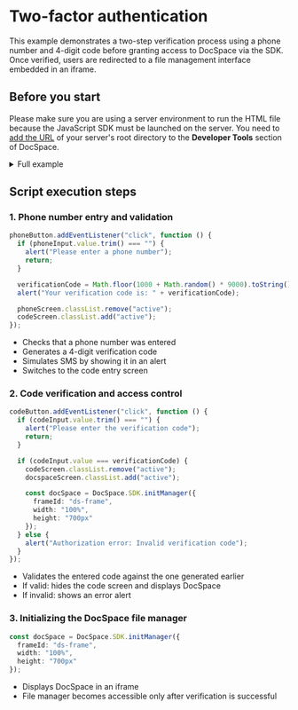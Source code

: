 # Two-factor authentication

This example demonstrates a two-step verification process using a phone number and 4-digit code before granting access to DocSpace via the SDK. Once verified, users are redirected to a file management interface embedded in an iframe.

## Before you start

Please make sure you are using a server environment to run the HTML file because the JavaScript SDK must be launched on the server.
You need to [add the URL](../../get-started/get-started.md#step-1-specifying-the-docspace-url) of your server's root directory to the **Developer Tools** section of DocSpace.

<details>
  <summary>Full example</summary>

```html
<!-- Step 1: HTML Setup -->
<!DOCTYPE html>
<html lang="en">
  <head>
    <meta charset="UTF-8">
    <meta name="viewport" content="width=device-width, initial-scale=1.0">
    <title>Two-Factor Authentication</title>
    <!-- Replace with your actual portal URL -->
    <script src="{PORTAL_SRC}/static/scripts/sdk/1.0.1/api.js"></script>
    <style>
      /* CSS omitted for brevity */
    </style>
  </head>

  <body>
    <!-- Step 2: Phone input screen -->
    <div id="screen1" class="container screen active">
      <h2>Enter Phone Number</h2>
      <input type="tel" id="inputPhone" placeholder="Phone Number">
      <button id="btnPhone">Continue</button>
    </div>

    <!-- Step 3: Code verification screen -->
    <div id="screen2" class="container screen">
      <h2>Enter Verification Code</h2>
      <input type="text" id="inputCode" placeholder="4-digit Code" maxlength="4">
      <button id="btnCode">Verify</button>
    </div>

    <!-- Step 4: DocSpace access screen -->
    <div id="screen3" class="screen">
      <iframe id="ds-frame"></iframe>
    </div>

    <!-- Step 5: JavaScript SDK Logic -->
    <script>
      const elScreen1 = document.getElementById("screen1");
      const elScreen2 = document.getElementById("screen2");
      const elScreen3 = document.getElementById("screen3");

      const elPhone = document.getElementById("inputPhone");
      const elBtnPhone = document.getElementById("btnPhone");
      const elCode = document.getElementById("inputCode");
      const elBtnCode = document.getElementById("btnCode");

      let generatedCode = "";

      // Step 5.1: Generate verification code after phone input
      elBtnPhone.addEventListener("click", function () {
        if (elPhone.value.trim() === "") {
          alert("Please enter a phone number");
          return;
        }

        generatedCode = Math.floor(1000 + Math.random() * 9000).toString();
        alert("Your verification code is: " + generatedCode);

        elScreen1.classList.remove("active");
        elScreen2.classList.add("active");
      });

      // Step 5.2: Match user input code to verification
      elBtnCode.addEventListener("click", function () {
        if (elCode.value.trim() === "") {
          alert("Please enter the verification code");
          return;
        }

        if (elCode.value === generatedCode) {
          elScreen2.classList.remove("active");
          elScreen3.classList.add("active");

          // Step 5.3: Unlock DocSpace SDK
          const spaceInstance = DocSpace.SDK.initManager({
            frameId: "ds-frame",
            width: "100%",
            height: "700px"
          });
        } else {
          alert("Authorization error: Invalid verification code");
        }
      });
    </script>
  </body>
</html>
```

</details>

## Script execution steps

### 1. Phone number entry and validation

``` ts
phoneButton.addEventListener("click", function () {
  if (phoneInput.value.trim() === "") {
    alert("Please enter a phone number");
    return;
  }

  verificationCode = Math.floor(1000 + Math.random() * 9000).toString();
  alert("Your verification code is: " + verificationCode);

  phoneScreen.classList.remove("active");
  codeScreen.classList.add("active");
});
```

- Checks that a phone number was entered
- Generates a 4-digit verification code
- Simulates SMS by showing it in an alert
- Switches to the code entry screen

### 2. Code verification and access control

``` ts
codeButton.addEventListener("click", function () {
  if (codeInput.value.trim() === "") {
    alert("Please enter the verification code");
    return;
  }

  if (codeInput.value === verificationCode) {
    codeScreen.classList.remove("active");
    docspaceScreen.classList.add("active");

    const docSpace = DocSpace.SDK.initManager({
      frameId: "ds-frame",
      width: "100%",
      height: "700px"
    });
  } else {
    alert("Authorization error: Invalid verification code");
  }
});
```

- Validates the entered code against the one generated earlier
- If valid: hides the code screen and displays DocSpace
- If invalid: shows an error alert

### 3. Initializing the DocSpace file manager

``` ts
const docSpace = DocSpace.SDK.initManager({
  frameId: "ds-frame",
  width: "100%",
  height: "700px"
});
```

- Displays DocSpace in an iframe
- File manager becomes accessible only after verification is successful
